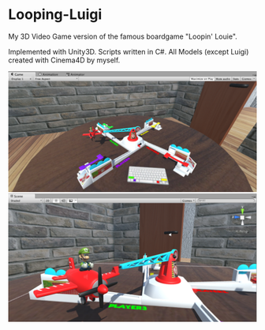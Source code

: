 # Looping-Luigi
My 3D Video Game version of the famous boardgame "Loopin' Louie".

Implemented with Unity3D.
Scripts written in C#.
All Models (except Luigi) created with Cinema4D by myself.

![alt tag](https://github.com/maxkohler/Looping-Luigi/blob/master/ll_preview.png)
![alt tag](https://github.com/maxkohler/Looping-Luigi/blob/master/ll_preview2.png)
